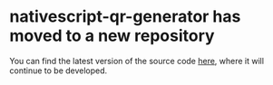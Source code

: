 # nativescript-qr-generator has moved to a new repository

You can find the latest version of the source code [here](https://github.com/erodriguezh/nsplugins), where it will continue to be developed.
